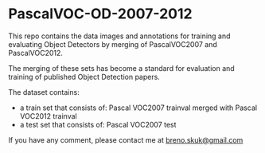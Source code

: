 # PascalVOC-OD-2007-2012

This repo contains the data images and annotations for training and evaluating Object Detectors by merging of PascalVOC2007 and PascalVOC2012. 

The merging of these sets has become a standard for evaluation and training of published Object Detection papers. 

The dataset contains:

* a train set that consists of: Pascal VOC2007 trainval merged with Pascal VOC2012 trainval
* a test set that consists of: Pascal VOC2007 test 

If you have any comment, please contact me at breno.skuk@gmail.com

